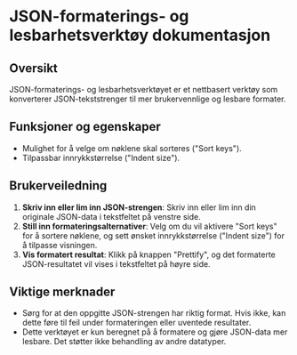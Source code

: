 # JSON-formaterings- og lesbarhetsverktøy dokumentasjon

## Oversikt

JSON-formaterings- og lesbarhetsverktøyet er et nettbasert verktøy som konverterer JSON-tekststrenger til mer brukervennlige og lesbare formater.

## Funksjoner og egenskaper

* Mulighet for å velge om nøklene skal sorteres ("Sort keys").
* Tilpassbar innrykkstørrelse ("Indent size").

## Brukerveiledning

1. **Skriv inn eller lim inn JSON-strengen**: Skriv inn eller lim inn din originale JSON-data i tekstfeltet på venstre side.
2. **Still inn formateringsalternativer**: Velg om du vil aktivere "Sort keys" for å sortere nøklene, og sett ønsket innrykkstørrelse ("Indent size") for å tilpasse visningen.
3. **Vis formatert resultat**: Klikk på knappen "Prettify", og det formaterte JSON-resultatet vil vises i tekstfeltet på høyre side.

## Viktige merknader

* Sørg for at den oppgitte JSON-strengen har riktig format. Hvis ikke, kan dette føre til feil under formateringen eller uventede resultater.
* Dette verktøyet er kun beregnet på å formatere og gjøre JSON-data mer lesbare. Det støtter ikke behandling av andre datatyper.
